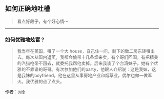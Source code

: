 ## 如何正确地吐槽

> 看点好段子，有个好心情～


 
---

### 如何优雅地炫富？

> 我当年在英国，租了一个大 house，自己住一间，剩下的做二房东转租出去。每次从国内返英，我都会偷带十几条烟来卖。有个哥们回国，有把精美的汽猎枪带不回去，就委托我帮他卖掉。后来我谈了个台湾妹子。她有个优雅的不靠谱的哥哥。有次参加他们的party，他跟人介绍说：这是我妹，这是我妹的boyfriend。他在这里从事房地产业和烟草业。偶尔也做一做军火。我优雅的点了点头。


作者：`刘念`